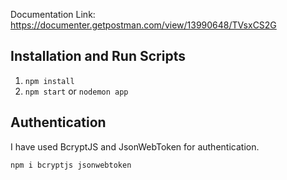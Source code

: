 Documentation Link: https://documenter.getpostman.com/view/13990648/TVsxCS2G

## Installation and Run Scripts

1. `npm install`
2. `npm start` or `nodemon app`

## Authentication

I have used BcryptJS and JsonWebToken for authentication.

    npm i bcryptjs jsonwebtoken
